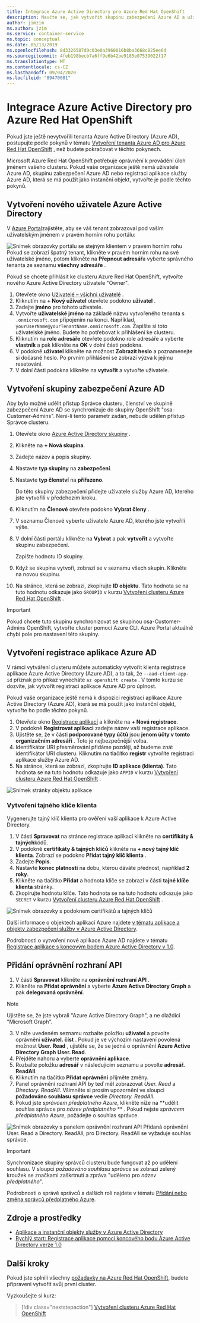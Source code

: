 ```yaml
---
title: Integrace Azure Active Directory pro Azure Red Hat OpenShift
description: Naučte se, jak vytvořit skupinu zabezpečení Azure AD a uživatele pro testování aplikací v clusteru Microsoft Azure Red Hat OpenShift.
author: jimzim
ms.author: jzim
ms.service: container-service
ms.topic: conceptual
ms.date: 05/13/2019
ms.openlocfilehash: 8d3326587d9c03e0a3960016b8ba3668c825ee6d
ms.sourcegitcommit: 4feb198becb7a6ff9e6b42be9185e07539022f17
ms.translationtype: MT
ms.contentlocale: cs-CZ
ms.lasthandoff: 09/04/2020
ms.locfileid: "89470081"
---
```

# <a name="azure-active-directory-integration-for-azure-red-hat-openshift"></a>Integrace Azure Active Directory pro Azure Red Hat OpenShift

Pokud jste ještě nevytvořili tenanta Azure Active Directory (Azure AD), postupujte podle pokynů v tématu [Vytvoření tenanta Azure AD pro Azure Red Hat OpenShift](howto-create-tenant.md) , než budete pokračovat v těchto pokynech.

Microsoft Azure Red Hat OpenShift potřebuje oprávnění k provádění úloh jménem vašeho clusteru. Pokud vaše organizace ještě nemá uživatele Azure AD, skupinu zabezpečení Azure AD nebo registraci aplikace služby Azure AD, která se má použít jako instanční objekt, vytvořte je podle těchto pokynů.

## <a name="create-a-new-azure-active-directory-user"></a>Vytvoření nového uživatele Azure Active Directory

V [Azure Portal](https://portal.azure.com)zajistěte, aby se váš tenant zobrazoval pod vaším uživatelským jménem v pravém horním rohu portálu:

![Snímek obrazovky portálu se stejným klientem v pravém horním rohu ](./media/howto-create-tenant/tenant-callout.png) Pokud se zobrazí špatný tenant, klikněte v pravém horním rohu na své uživatelské jméno, potom klikněte na **Přepnout adresář**a vyberte správného tenanta ze seznamu **všechny adresáře** .

Pokud se chcete přihlásit ke clusteru Azure Red Hat OpenShift, vytvořte nového Azure Active Directory uživatele "Owner".

1. Otevřete okno [Uživatelé – všichni uživatelé](https://portal.azure.com/#blade/Microsoft_AAD_IAM/UsersManagementMenuBlade/AllUsers) .
2. Kliknutím na **+ Nový uživatel** otevřete podokno **uživatel** .
3. Zadejte **jméno** pro tohoto uživatele.
4. Vytvořte **uživatelské jméno** na základě názvu vytvořeného tenanta s  `.onmicrosoft.com` připojením na konci. Například, `yourUserName@yourTenantName.onmicrosoft.com`. Zapište si toto uživatelské jméno. Budete ho potřebovat k přihlášení ke clusteru.
5. Kliknutím na **role adresáře** otevřete podokno role adresáře a vyberte **vlastník** a pak klikněte na **OK** v dolní části podokna.
6. V podokně **uživatel** klikněte na možnost **Zobrazit heslo** a poznamenejte si dočasné heslo. Po prvním přihlášení se zobrazí výzva k jejímu resetování.
7. V dolní části podokna klikněte na **vytvořit** a vytvořte uživatele.

## <a name="create-an-azure-ad-security-group"></a>Vytvoření skupiny zabezpečení Azure AD

Aby bylo možné udělit přístup Správce clusteru, členství ve skupině zabezpečení Azure AD se synchronizuje do skupiny OpenShift "osa-Customer-Admins". Není-li tento parametr zadán, nebude udělen přístup Správce clusteru.

1. Otevřete okno [Azure Active Directory skupiny](https://portal.azure.com/#blade/Microsoft_AAD_IAM/GroupsManagementMenuBlade/AllGroups) .
2. Klikněte na **+ Nová skupina**.
3. Zadejte název a popis skupiny.
4. Nastavte **typ skupiny** na **zabezpečení**.
5. Nastavte **typ členství** na **přiřazeno**.

    Do této skupiny zabezpečení přidejte uživatele služby Azure AD, kterého jste vytvořili v předchozím kroku.

6. Kliknutím na **Členové** otevřete podokno **Vybrat členy** .
7. V seznamu Členové vyberte uživatele Azure AD, kterého jste vytvořili výše.
8. V dolní části portálu klikněte na **Vybrat** a pak **vytvořit** a vytvořte skupinu zabezpečení.

    Zapište hodnotu ID skupiny.

9. Když se skupina vytvoří, zobrazí se v seznamu všech skupin. Klikněte na novou skupinu.
10. Na stránce, která se zobrazí, zkopírujte **ID objektu**. Tato hodnota se na tuto hodnotu odkazuje jako `GROUPID` v kurzu [Vytvoření clusteru Azure Red Hat OpenShift](tutorial-create-cluster.md) .

> [!IMPORTANT]
> Pokud chcete tuto skupinu synchronizovat se skupinou osa-Customer-Admins OpenShift, vytvořte cluster pomocí Azure CLI. Azure Portal aktuálně chybí pole pro nastavení této skupiny.

## <a name="create-an-azure-ad-app-registration"></a>Vytvoření registrace aplikace Azure AD

V rámci vytváření clusteru můžete automaticky vytvořit klienta registrace aplikace Azure Active Directory (Azure AD), a to tak, že `--aad-client-app-id` příznak pro příkaz vynecháte `az openshift create` . V tomto kurzu se dozvíte, jak vytvořit registraci aplikace Azure AD pro úplnost.

Pokud vaše organizace ještě nemá k dispozici registraci aplikace Azure Active Directory (Azure AD), která se má použít jako instanční objekt, vytvořte ho podle těchto pokynů.

1. Otevřete okno [Registrace aplikací](https://portal.azure.com/#blade/Microsoft_AAD_IAM/ActiveDirectoryMenuBlade/RegisteredAppsPreview) a klikněte na **+ Nová registrace**.
2. V podokně **Registrovat aplikaci** zadejte název vaší registrace aplikace.
3. Ujistěte se, že v části **podporované typy účtů** jsou **jenom účty v tomto organizačním adresáři** . Toto je nejbezpečnější volba.
4. Identifikátor URI přesměrování přidáme později, až budeme znát identifikátor URI clusteru. Kliknutím na tlačítko **registr** vytvoříte registraci aplikace služby Azure AD.
5. Na stránce, která se zobrazí, zkopírujte **ID aplikace (klienta)**. Tato hodnota se na tuto hodnotu odkazuje jako `APPID` v kurzu [Vytvoření clusteru Azure Red Hat OpenShift](tutorial-create-cluster.md) .

![Snímek stránky objektu aplikace](./media/howto-create-tenant/get-app-id.png)

### <a name="create-a-client-secret"></a>Vytvoření tajného klíče klienta

Vygenerujte tajný klíč klienta pro ověření vaší aplikace k Azure Active Directory.

1. V části **Spravovat** na stránce registrace aplikací klikněte na **certifikáty & tajných**kódů.
2. V podokně **certifikáty & tajných klíčů** klikněte na **+ nový tajný klíč klienta**.  Zobrazí se podokno **Přidat tajný klíč klienta** .
3. Zadejte **Popis**.
4. Nastavte **konec platnosti** na dobu, kterou dáváte přednost, například **2 roky**.
5. Klikněte na tlačítko **Přidat** a hodnota klíče se zobrazí v části **tajné klíče klienta** stránky.
6. Zkopírujte hodnotu klíče. Tato hodnota se na tuto hodnotu odkazuje jako `SECRET` v kurzu [Vytvoření clusteru Azure Red Hat OpenShift](tutorial-create-cluster.md) .

![Snímek obrazovky s podoknem certifikátů a tajných klíčů](./media/howto-create-tenant/create-key.png)

Další informace o objektech aplikací Azure najdete [v tématu aplikace a objekty zabezpečení služby v Azure Active Directory](../active-directory/develop/app-objects-and-service-principals.md).

Podrobnosti o vytvoření nové aplikace Azure AD najdete v tématu [Registrace aplikace s koncovým bodem Azure Active Directory v 1.0](../active-directory/develop/quickstart-register-app.md).

## <a name="add-api-permissions"></a>Přidání oprávnění rozhraní API

[//]: # (Neměňte Microsoft Graph. Nefunguje s Microsoft Graph.)
1. V části **Spravovat** klikněte na **oprávnění rozhraní API** .
2. Klikněte na **Přidat oprávnění** a vyberte **Azure Active Directory Graph** a pak **delegovaná oprávnění**.
> [!NOTE]
> Ujistěte se, že jste vybrali "Azure Active Directory Graph", a ne dlaždici "Microsoft Graph".

3. V níže uvedeném seznamu rozbalte položku **uživatel** a povolte oprávnění **uživatel. číst** . Pokud je ve výchozím nastavení povolená možnost **User. Read** , ujistěte se, že se jedná o oprávnění **Azure Active Directory Graph** **User. Read**.
4. Přejděte nahoru a vyberte **oprávnění aplikace**.
5. Rozbalte položku **adresář** v následujícím seznamu a povolte **adresář. ReadAll**.
6. Kliknutím na tlačítko **Přidat oprávnění** přijměte změny.
7. Panel oprávnění rozhraní API by teď měl zobrazovat *User. Read* a *Directory. ReadAll*. Všimněte si prosím upozornění ve sloupci **požadováno souhlasu správce** vedle *Directory. ReadAll*.
8. Pokud jste *správcem předplatného Azure*, klikněte níže na **udělit souhlas správce pro *název předplatného* ** . Pokud nejste *správcem předplatného Azure*, požádejte o souhlas správce.

![Snímek obrazovky s panelem oprávnění rozhraní API Přidaná oprávnění User. Read a Directory. ReadAll, pro Directory. ReadAll se vyžaduje souhlas správce.](./media/howto-aad-app-configuration/permissions-required.png)

> [!IMPORTANT]
> Synchronizace skupiny správců clusteru bude fungovat až po udělení souhlasu. V sloupci *požadováno souhlasu správce* se zobrazí zelený kroužek se značkami zaškrtnutí a zpráva "uděleno pro *název předplatného*".

Podrobnosti o správě správců a dalších rolí najdete v tématu [Přidání nebo změna správců předplatného Azure](../cost-management-billing/manage/add-change-subscription-administrator.md).

## <a name="resources"></a>Zdroje a prostředky

* [Aplikace a instanční objekty služby v Azure Active Directory](../active-directory/develop/app-objects-and-service-principals.md)
* [Rychlý start: Registrace aplikace pomocí koncového bodu Azure Active Directory verze 1.0](../active-directory/develop/quickstart-register-app.md)

## <a name="next-steps"></a>Další kroky

Pokud jste splnili všechny [požadavky na Azure Red Hat OpenShift](howto-setup-environment.md), budete připraveni vytvořit svůj první cluster.

Vyzkoušejte si kurz:
> [!div class="nextstepaction"]
> [Vytvoření clusteru Azure Red Hat OpenShift](tutorial-create-cluster.md)